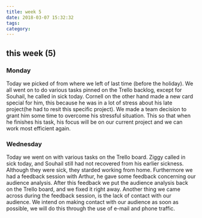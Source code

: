```yaml
---
title: week 5
date: 2018-03-07 15:32:32
tags:
category:
---
```

## this week (5)

### Monday 
Today we picked of from where we left of last time (before the holiday). We all went on to do various tasks pinned on the Trello backlog, except for Souhail, he called in sick today. Cornell on the other hand made a new card special for him, this because he was in a lot of stress about his late project(he had to resit this specific project). We made a team decision to grant him some time to overcome his stressful situation. This so that when he finishes his task, his focus will be on our current project and we can work most efficient again. 

### Wednesday
Today we went on with various tasks on the Trello board. Ziggy called in sick today, and Souhail still had not recovered from his earlier sickness. Although they were sick, they starded working from home. Furthermore we had a feedback session with Arthur, he gave some feedback concerning our audience analysis. After this feedback we put the audience analysis back on the Trello board, and we fixed it right away. Another thing we came across during the feedback session, is the lack of contact with our audience. We intend on making contact with our audience as soon as possible, we will do this through the use of e-mail and phone traffic. 